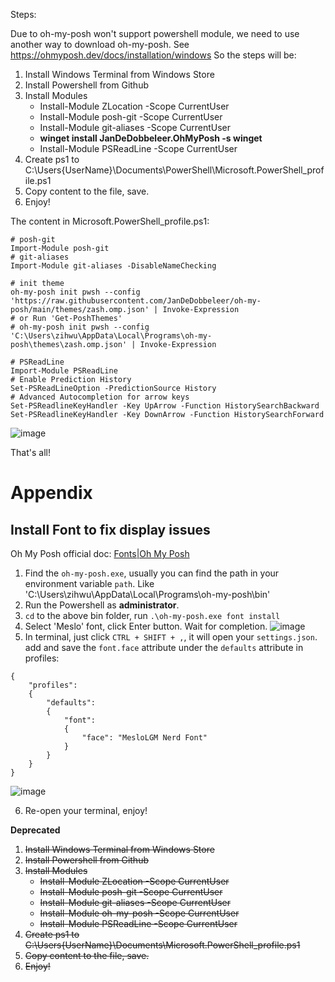 Steps:

Due to oh-my-posh won't support powershell module, we need to use another way to download oh-my-posh. See https://ohmyposh.dev/docs/installation/windows
So the steps will be:

1. Install Windows Terminal from Windows Store
2. Install Powershell from Github
3. Install Modules
   - Install-Module ZLocation -Scope CurrentUser
   - Install-Module posh-git -Scope CurrentUser
   - Install-Module git-aliases -Scope CurrentUser
   - **winget install JanDeDobbeleer.OhMyPosh -s winget**
   - Install-Module PSReadLine -Scope CurrentUser
4. Create ps1 to C:\Users\{UserName}\Documents\PowerShell\Microsoft.PowerShell_profile.ps1
5. Copy content to the file, save.
6. Enjoy!

The content in Microsoft.PowerShell_profile.ps1:

```
# posh-git
Import-Module posh-git
# git-aliases
Import-Module git-aliases -DisableNameChecking

# init theme
oh-my-posh init pwsh --config 'https://raw.githubusercontent.com/JanDeDobbeleer/oh-my-posh/main/themes/zash.omp.json' | Invoke-Expression
# or Run 'Get-PoshThemes'
# oh-my-posh init pwsh --config 'C:\Users\zihwu\AppData\Local\Programs\oh-my-posh\themes\zash.omp.json' | Invoke-Expression

# PSReadLine
Import-Module PSReadLine
# Enable Prediction History
Set-PSReadLineOption -PredictionSource History
# Advanced Autocompletion for arrow keys
Set-PSReadlineKeyHandler -Key UpArrow -Function HistorySearchBackward
Set-PSReadlineKeyHandler -Key DownArrow -Function HistorySearchForward
```
![image](https://github.com/WuZiHong/PowershellProfile/assets/21151832/1aa5c020-c566-4bfa-8f51-6c3d4a3a9614)

That's all!

# Appendix

## Install Font to fix display issues
Oh My Posh official doc: [Fonts|Oh My Posh](https://ohmyposh.dev/docs/installation/fonts)

1. Find the `oh-my-posh.exe`, usually you can find the path in your environment variable `path`. Like 'C:\Users\zihwu\AppData\Local\Programs\oh-my-posh\bin'
2. Run the Powershell as **administrator**.
3. `cd` to the above bin folder, run `.\oh-my-posh.exe font install`
4. Select 'Meslo' font, click Enter button. Wait for completion.
![image](https://github.com/WuZiHong/PowershellProfile/assets/21151832/e45e134f-a555-4587-a6ba-12ddc6b07537)
5. In terminal, just click `CTRL + SHIFT + ,`, it will open your `settings.json`. add and save the `font.face` attribute under the `defaults` attribute in profiles:
```
{
    "profiles":
    {
        "defaults":
        {
            "font":
            {
                "face": "MesloLGM Nerd Font"
            }
        }
    }
}
```
![image](https://github.com/WuZiHong/PowershellProfile/assets/21151832/4b06a0cd-c3e3-49cd-9289-f36d9ff1fd78)

6. Re-open your terminal, enjoy!

**Deprecated**
1. ~~Install Windows Terminal from Windows Store~~
2. ~~Install Powershell from Github~~
3. ~~Install Modules~~
   - ~~Install-Module ZLocation -Scope CurrentUser~~
   - ~~Install-Module posh-git -Scope CurrentUser~~
   - ~~Install-Module git-aliases -Scope CurrentUser~~
   - ~~Install-Module oh-my-posh -Scope CurrentUser~~
   - ~~Install-Module PSReadLine -Scope CurrentUser~~
4. ~~Create ps1 to C:\Users\{UserName}\Documents\Microsoft.PowerShell_profile.ps1~~
5. ~~Copy content to the file, save.~~
6. ~~Enjoy!~~
